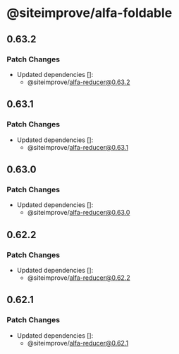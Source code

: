 # @siteimprove/alfa-foldable

## 0.63.2

### Patch Changes

- Updated dependencies []:
  - @siteimprove/alfa-reducer@0.63.2

## 0.63.1

### Patch Changes

- Updated dependencies []:
  - @siteimprove/alfa-reducer@0.63.1

## 0.63.0

### Patch Changes

- Updated dependencies []:
  - @siteimprove/alfa-reducer@0.63.0

## 0.62.2

### Patch Changes

- Updated dependencies []:
  - @siteimprove/alfa-reducer@0.62.2

## 0.62.1

### Patch Changes

- Updated dependencies []:
  - @siteimprove/alfa-reducer@0.62.1
